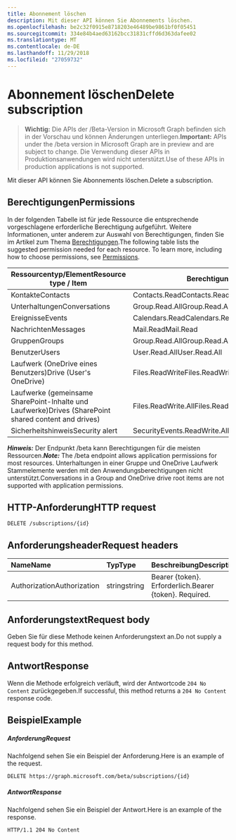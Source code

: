 ```yaml
---
title: Abonnement löschen
description: Mit dieser API können Sie Abonnements löschen.
ms.openlocfilehash: be2c32f0915e8718203e46489be9861bf0f05451
ms.sourcegitcommit: 334e84b4aed63162bcc31831cffd6d363dafee02
ms.translationtype: MT
ms.contentlocale: de-DE
ms.lasthandoff: 11/29/2018
ms.locfileid: "27059732"
---
```

# <a name="delete-subscription"></a><span data-ttu-id="6a187-103">Abonnement löschen</span><span class="sxs-lookup"><span data-stu-id="6a187-103">Delete subscription</span></span>

> <span data-ttu-id="6a187-104">**Wichtig:** Die APIs der /Beta-Version in Microsoft Graph befinden sich in der Vorschau und können Änderungen unterliegen.</span><span class="sxs-lookup"><span data-stu-id="6a187-104">**Important:** APIs under the /beta version in Microsoft Graph are in preview and are subject to change.</span></span> <span data-ttu-id="6a187-105">Die Verwendung dieser APIs in Produktionsanwendungen wird nicht unterstützt.</span><span class="sxs-lookup"><span data-stu-id="6a187-105">Use of these APIs in production applications is not supported.</span></span>

<span data-ttu-id="6a187-106">Mit dieser API können Sie Abonnements löschen.</span><span class="sxs-lookup"><span data-stu-id="6a187-106">Delete a subscription.</span></span>

## <a name="permissions"></a><span data-ttu-id="6a187-107">Berechtigungen</span><span class="sxs-lookup"><span data-stu-id="6a187-107">Permissions</span></span>

<span data-ttu-id="6a187-p102">In der folgenden Tabelle ist für jede Ressource die entsprechende vorgeschlagene erforderliche Berechtigung aufgeführt. Weitere Informationen, unter anderem zur Auswahl von Berechtigungen, finden Sie im Artikel zum Thema [Berechtigungen](/graph/permissions-reference).</span><span class="sxs-lookup"><span data-stu-id="6a187-p102">The following table lists the suggested permission needed for each resource. To learn more, including how to choose permissions, see [Permissions](/graph/permissions-reference).</span></span>

| <span data-ttu-id="6a187-110">Ressourcentyp/Element</span><span class="sxs-lookup"><span data-stu-id="6a187-110">Resource type / Item</span></span>        | <span data-ttu-id="6a187-111">Berechtigung</span><span class="sxs-lookup"><span data-stu-id="6a187-111">Permission</span></span>          |
|-----------------------------|---------------------|
| <span data-ttu-id="6a187-112">Kontakte</span><span class="sxs-lookup"><span data-stu-id="6a187-112">Contacts</span></span>                    | <span data-ttu-id="6a187-113">Contacts.Read</span><span class="sxs-lookup"><span data-stu-id="6a187-113">Contacts.Read</span></span>       |
| <span data-ttu-id="6a187-114">Unterhaltungen</span><span class="sxs-lookup"><span data-stu-id="6a187-114">Conversations</span></span>               | <span data-ttu-id="6a187-115">Group.Read.All</span><span class="sxs-lookup"><span data-stu-id="6a187-115">Group.Read.All</span></span>      |
| <span data-ttu-id="6a187-116">Ereignisse</span><span class="sxs-lookup"><span data-stu-id="6a187-116">Events</span></span>                      | <span data-ttu-id="6a187-117">Calendars.Read</span><span class="sxs-lookup"><span data-stu-id="6a187-117">Calendars.Read</span></span>      |
| <span data-ttu-id="6a187-118">Nachrichten</span><span class="sxs-lookup"><span data-stu-id="6a187-118">Messages</span></span>                    | <span data-ttu-id="6a187-119">Mail.Read</span><span class="sxs-lookup"><span data-stu-id="6a187-119">Mail.Read</span></span>           |
| <span data-ttu-id="6a187-120">Gruppen</span><span class="sxs-lookup"><span data-stu-id="6a187-120">Groups</span></span>                      | <span data-ttu-id="6a187-121">Group.Read.All</span><span class="sxs-lookup"><span data-stu-id="6a187-121">Group.Read.All</span></span>      |
| <span data-ttu-id="6a187-122">Benutzer</span><span class="sxs-lookup"><span data-stu-id="6a187-122">Users</span></span>                       | <span data-ttu-id="6a187-123">User.Read.All</span><span class="sxs-lookup"><span data-stu-id="6a187-123">User.Read.All</span></span>       |
| <span data-ttu-id="6a187-124">Laufwerk (OneDrive eines Benutzers)</span><span class="sxs-lookup"><span data-stu-id="6a187-124">Drive  (User's OneDrive)</span></span>    | <span data-ttu-id="6a187-125">Files.ReadWrite</span><span class="sxs-lookup"><span data-stu-id="6a187-125">Files.ReadWrite</span></span>     |
| <span data-ttu-id="6a187-126">Laufwerke (gemeinsame SharePoint-Inhalte und Laufwerke)</span><span class="sxs-lookup"><span data-stu-id="6a187-126">Drives (SharePoint shared content and drives)</span></span> | <span data-ttu-id="6a187-127">Files.ReadWrite.All</span><span class="sxs-lookup"><span data-stu-id="6a187-127">Files.ReadWrite.All</span></span> |
| <span data-ttu-id="6a187-128">Sicherheitshinweis</span><span class="sxs-lookup"><span data-stu-id="6a187-128">Security alert</span></span>              | <span data-ttu-id="6a187-129">SecurityEvents.ReadWrite.All</span><span class="sxs-lookup"><span data-stu-id="6a187-129">SecurityEvents.ReadWrite.All</span></span> |

<span data-ttu-id="6a187-130">***Hinweis:*** Der Endpunkt /beta kann Berechtigungen für die meisten Ressourcen.</span><span class="sxs-lookup"><span data-stu-id="6a187-130">***Note:*** The /beta endpoint allows application permissions for most resources.</span></span> <span data-ttu-id="6a187-131">Unterhaltungen in einer Gruppe und OneDrive Laufwerk Stammelemente werden mit den Anwendungsberechtigungen nicht unterstützt.</span><span class="sxs-lookup"><span data-stu-id="6a187-131">Conversations in a Group and OneDrive drive root items are not supported with application permissions.</span></span>

## <a name="http-request"></a><span data-ttu-id="6a187-132">HTTP-Anforderung</span><span class="sxs-lookup"><span data-stu-id="6a187-132">HTTP request</span></span>

<!-- { "blockType": "ignored" } -->

```http
DELETE /subscriptions/{id}
```

## <a name="request-headers"></a><span data-ttu-id="6a187-133">Anforderungsheader</span><span class="sxs-lookup"><span data-stu-id="6a187-133">Request headers</span></span>

| <span data-ttu-id="6a187-134">Name</span><span class="sxs-lookup"><span data-stu-id="6a187-134">Name</span></span>       | <span data-ttu-id="6a187-135">Typ</span><span class="sxs-lookup"><span data-stu-id="6a187-135">Type</span></span> | <span data-ttu-id="6a187-136">Beschreibung</span><span class="sxs-lookup"><span data-stu-id="6a187-136">Description</span></span>|
|:-----------|:------|:----------|
| <span data-ttu-id="6a187-137">Authorization</span><span class="sxs-lookup"><span data-stu-id="6a187-137">Authorization</span></span>  | <span data-ttu-id="6a187-138">string</span><span class="sxs-lookup"><span data-stu-id="6a187-138">string</span></span>  | <span data-ttu-id="6a187-p104">Bearer {token}. Erforderlich.</span><span class="sxs-lookup"><span data-stu-id="6a187-p104">Bearer {token}. Required.</span></span> |

## <a name="request-body"></a><span data-ttu-id="6a187-141">Anforderungstext</span><span class="sxs-lookup"><span data-stu-id="6a187-141">Request body</span></span>

<span data-ttu-id="6a187-142">Geben Sie für diese Methode keinen Anforderungstext an.</span><span class="sxs-lookup"><span data-stu-id="6a187-142">Do not supply a request body for this method.</span></span>

## <a name="response"></a><span data-ttu-id="6a187-143">Antwort</span><span class="sxs-lookup"><span data-stu-id="6a187-143">Response</span></span>

<span data-ttu-id="6a187-144">Wenn die Methode erfolgreich verläuft, wird der Antwortcode `204 No Content` zurückgegeben.</span><span class="sxs-lookup"><span data-stu-id="6a187-144">If successful, this method returns a `204 No Content` response code.</span></span>

## <a name="example"></a><span data-ttu-id="6a187-145">Beispiel</span><span class="sxs-lookup"><span data-stu-id="6a187-145">Example</span></span>

##### <a name="request"></a><span data-ttu-id="6a187-146">Anforderung</span><span class="sxs-lookup"><span data-stu-id="6a187-146">Request</span></span>

<span data-ttu-id="6a187-147">Nachfolgend sehen Sie ein Beispiel der Anforderung.</span><span class="sxs-lookup"><span data-stu-id="6a187-147">Here is an example of the request.</span></span>
<!-- {
  "blockType": "request",
  "name": "delete_subscription"
}-->

```http
DELETE https://graph.microsoft.com/beta/subscriptions/{id}
```

##### <a name="response"></a><span data-ttu-id="6a187-148">Antwort</span><span class="sxs-lookup"><span data-stu-id="6a187-148">Response</span></span>

<span data-ttu-id="6a187-149">Nachfolgend sehen Sie ein Beispiel der Antwort.</span><span class="sxs-lookup"><span data-stu-id="6a187-149">Here is an example of the response.</span></span>
<!-- {
  "blockType": "response",
  "truncated": false,
  "@odata.type": "microsoft.graph.subscription"
} -->

```http
HTTP/1.1 204 No Content
```

<!-- {
  "type": "#page.annotation",
  "description": "Delete subscription",
  "keywords": "",
  "section": "documentation",
  "tocPath": ""
}-->
